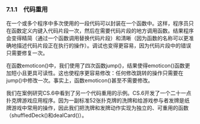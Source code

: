    

### 7.1.1　代码重用

在一个或多个程序中多次使用的一段代码可以封装在一个函数中。这样，程序员只在函数定义内键入代码片段一次，然后在需要代码片段的地方调用函数。结果程序会变得精简（通过一个函数调用替换代码片段）和清晰（因为函数的名称可以更准确地描述代码片段正在执行的操作）。调试也变得更容易，因为代码片段中的错误只需要修复一次。

在函数emoticon()中，我们使用了四次函数jump()，结果使得emoticon()函数更加短小且更具可读性。这也使程序更容易修改：任何修改跳转的操作只需要在jump()中修改一次。事实上，函数emoticon()甚至不需要修改。

我们在案例研究CS.6中看到了另一个代码重用的示例。CS.6开发了一个二十一点扑克牌游戏应用程序。因为一副标准52张扑克牌的洗牌和给游戏参与者发牌是纸牌游戏中常用的操作，因此我们把洗牌和发牌动作实现为独立的、可重用的函数（shuffledDeck()和dealCard()）。